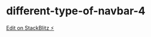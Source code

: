 # different-type-of-navbar-4

[Edit on StackBlitz ⚡️](https://stackblitz.com/edit/different-type-of-navbar-4)